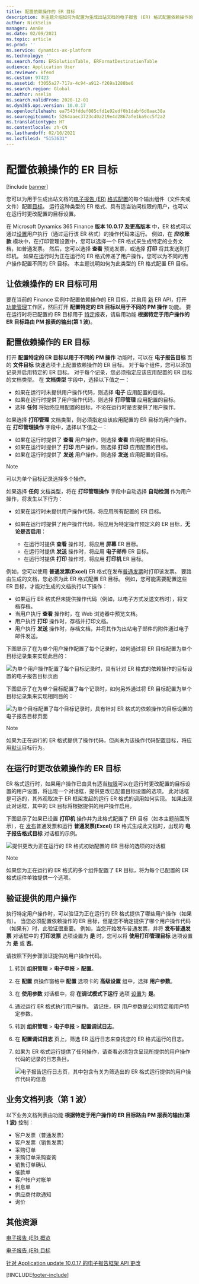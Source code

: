 ```yaml
---
title: 配置依赖操作的 ER 目标
description: 本主题介绍如何为配置为生成出站文档的电子报告 (ER) 格式配置依赖操作的目标。
author: NickSelin
manager: AnnBe
ms.date: 02/09/2021
ms.topic: article
ms.prod: ''
ms.service: dynamics-ax-platform
ms.technology: ''
ms.search.form: ERSolutionTable, ERFormatDestinationTable
audience: Application User
ms.reviewer: kfend
ms.custom: 97423
ms.assetid: f3055a27-717a-4c94-a912-f269a1288be6
ms.search.region: Global
ms.author: nselin
ms.search.validFrom: 2020-12-01
ms.dyn365.ops.version: 10.0.17
ms.openlocfilehash: ea7543fddef085cfd1e92edf0b1dabf6d0aac38a
ms.sourcegitcommit: 5264aaec3723c40a219e4d2867afe1ba9cc5f2a2
ms.translationtype: HT
ms.contentlocale: zh-CN
ms.lasthandoff: 02/10/2021
ms.locfileid: "5153631"
---
```

# <a name="configure-action-dependent-er-destinations"></a>配置依赖操作的 ER 目标

[!include [banner](../includes/banner.md)]

您可以为用于生成出站文档的[电子报告 (ER)](general-electronic-reporting.md) [格式](general-electronic-reporting.md#FormatComponentOutbound)[配置](general-electronic-reporting.md#Configuration)的每个输出组件（文件夹或文件）配置[目标](electronic-reporting-destinations.md)。 运行这种类型的 ER 格式、具有适当访问权限的用户，也可以在运行时更改配置的目标设置。

在 Microsoft Dynamics 365 Finance **版本 10.0.17 及更高版本** 中，ER 格式可以通过[设置](er-apis-app10-0-17.md)用户执行（通过运行该 ER 格式）的操作代码来运行。 例如，在 **应收账款** 模块中，在打印管理设置中，您可以选择一个 ER 格式来生成特定的业务文档，如普通发票。 然后，您可以选择 **查看** 预览发票，或选择 **打印** 将其发送到打印机。 如果在运行时为正在运行的 ER 格式传递了用户操作，您可以为不同的用户操作配置不同的 ER 目标。 本主题说明如何为此类型的 ER 格式配置 ER 目标。

## <a name="make-action-dependent-er-destinations-available"></a>让依赖操作的 ER 目标可用

要在当前的 Finance 实例中配置依赖操作的 ER 目标，并启用 [新](er-apis-app10-0-17.md) ER API，打开 [功能管理](../../fin-ops/get-started/feature-management/feature-management-overview.md#the-feature-management-workspace)工作区，然后打开 **配置特定的 ER 目标以用于不同的 PM 操作** 功能。 要在运行时将已配置的 ER 目标用于 [特定](#reports-list-wave1)报表，请启用功能 **根据特定于用户操作的 ER 目标路由 PM 报表的输出(第 1 波)**。

## <a name="configure-action-dependent-er-destinations"></a>配置依赖操作的 ER 目标

打开 **配置特定的 ER 目标以用于不同的 PM 操作** 功能时，可以在 **电子报告目标** 页的 **文件目标** 快速选项卡上配置依赖操作的 ER 目标。 对于每个组件，您可以添加记录并启用特定的 ER 目标。 对于每个记录，您必须指定应该应用配置的 ER 目标的文档类型。 在 **文档类型** 字段中，选择以下值之一：

- 如果在运行时未提供用户操作代码，则选择 **电子** 应用配置的目标。
- 如果在运行时提供了用户操作代码，则选择 **打印管理** 应用配置的目标。
- 选择 **任何** 将始终应用配置的目标，不论在运行时是否提供了用户操作。

如果选择 **打印管理** 文档类型，则必须指定应该应用配置的 ER 目标的用户操作。 在 **打印管理操作** 字段中，选择以下值之一：

- 如果在运行时提供了 **查看** 用户操作，则选择 **查看** 应用配置的目标。
- 如果在运行时提供了 **打印** 用户操作，则选择 **打印** 应用配置的目标。
- 如果在运行时提供了 **发送** 用户操作，则选择 **发送** 应用配置的目标。

> [!NOTE]
> 可以为单个目标记录选择多个操作。

如果选择 **任何** 文档类型，将在 **打印管理操作** 字段中自动选择 **自动检测** 作为用户操作，将发生以下行为：

- 如果在运行时未提供用户操作代码，将应用所有配置的 ER 目标。
- 如果在运行时提供了用户操作代码，将应用为特定操作预定义的 ER 目标，**无论是否启用**：

    - 在运行时提供 **查看** 操作时，将应用 **屏幕** ER 目标。
    - 在运行时提供 **发送** 操作时，将应用 **电子邮件** ER 目标。
    - 在运行时提供 **打印** 操作时，将应用 **打印机** ER 目标。

例如，您可以使用 **普通发票(Excel)** ER 格式在发布[普通发票](https://docs.microsoft.com/dynamics365/finance/accounts-receivable/create-free-text-invoice-new)时打印该发票。 要路由生成的文档，您必须为此 ER 格式配置 ER 目标。 例如，您可能需要配置这些 ER 目标，才能对生成的文档执行以下操作：

- 如果运行 ER 格式但未提供操作代码（例如，以电子方式发送文档时），将文档存档。
- 当用户执行 **查看** 操作时，在 Web 浏览器中预览文档。
- 用户执行 **打印** 操作时，存档并打印文档。
- 用户执行 **发送** 操作时，存档文档，并将其作为出站电子邮件的附件通过电子邮件发送。

下图显示了在为单个用户操作配置了每个记录时，如何通过将 ER 目标配置为单个目标记录集来实现此目的：

![为单个用户操作配置了每个目标记录时，具有针对 ER 格式的依赖操作的目标设置的电子报告目标页面](./media/er-destination-action-dependent-01.png)

下图显示了在为单个目标配置了每个记录时，如何另外通过将 ER 目标配置为单个目标记录集来实现相同目的：

![为单个目标配置了每个目标记录时，具有针对 ER 格式的依赖操作的目标设置的电子报告目标页面](./media/er-destination-action-dependent-01a.png)

> [!NOTE]
> 如果为正在运行的 ER 格式提供了操作代码，但尚未为该操作代码配置目标，将应用[默认](electronic-reporting-destinations.md#default-behavior)目标行为。

## <a name="change-action-dependent-er-destinations-at-runtime"></a>在运行时更改依赖操作的 ER 目标

ER 格式运行时，如果用户操作已由具有适当[权限](electronic-reporting-destinations.md#security-considerations)可以在运行时更改配置的目标设置的用户设置，将出现一个对话框，提供更改已配置目标设置的选项。 此对话框是可选的，其外观取决于 ER 框架发起的运行 ER 格式的调用如何实现。 如果出现此对话框，其中的 ER 目标将根据提供的用户操作启用。

下图显示了如果已设置 **打印机** 操作并为此格式配置了 ER 目标（如本主题前面所示），在 [发布](https://docs.microsoft.com/dynamics365/finance/accounts-receivable/create-free-text-invoice-new)普通发票和运行 **普通发票(Excel)** ER 格式生成此文档时，出现的 **电子报告格式目标** 对话框的示例。

![提供更改为正在运行的 ER 格式初始配置的 ER 目标的选项的对话框](./media/er-destination-action-dependent-02.gif)

> [!NOTE]
> 如果您为正在运行的 ER 格式的多个组件配置了 ER 目标，将为每个已配置的 ER 格式组件单独提供一个选项。

## <a name="verify-the-provided-user-action"></a>验证提供的用户操作

执行特定用户操作时，可以验证为正在运行的 ER 格式提供了哪些用户操作（如果有）。 当您必须配置依赖操作的 ER 目标，但是您不确定提供了哪个用户操作代码（如果有）时，此验证很重要。 例如，当您开始发布普通发票，并将 **发布普通发票** 对话框中的 **打印发票** 选项设置为 **是** 时，您可以将 **使用打印管理目标** 选项设置为 **是** 或 **否**。

请按照下列步骤验证提供的用户操作代码。

1. 转到 **组织管理** \> **电子申报** \> **配置**。
2. 在 **配置** 页操作窗格中 **配置** 选项卡的 **高级设置** 组中，选择 **用户参数**。
3. 在 **使用参数** 对话框中，将 **在调试模式下运行** 选项 [设置](er-trace-reports-compare-baseline.md#configure-er-parameters-to-use-the-baseline-feature)为 **是**。
4. 通过运行 ER 格式执行用户操作。 请记住，ER 用户参数是公司特定和用户特定参数。
5. 转到 **组织管理** \> **电子申报** \> **配置调试日志**。
6. 在 **配置调试日志** 页上，筛选 ER 运行日志来查找您的 ER 格式运行的日志。
7. 如果为 ER 格式运行提供了任何操作，请查看必须包含呈现所提供的用户操作代码的记录的日志条目。

    ![电子报告运行日志页，其中包含有关为筛选出的 ER 格式运行提供的用户操作代码的信息](./media/er-destination-action-dependent-03.png)

## <a name=""></a><a name="reports-list-wave1">业务文档列表（第 1 波）</a>

以下业务文档列表由功能 **根据特定于用户操作的 ER 目标路由 PM 报表的输出(第 1 波)** 控制：

- 客户发票（普通发票）
- 客户发票（销售发票）
- 采购订单
- 采购订单采购查询
- 销售订单确认
- 催款单
- 客户帐户对帐单
- 利息单
- 供应商付款通知
- 询价

## <a name="additional-resources"></a>其他资源

[电子报告 (ER) 概览](general-electronic-reporting.md)

[电子报告 (ER) 目标](electronic-reporting-destinations.md)

[针对 Application update 10.0.17 的电子报告框架 API 更改](er-apis-app10-0-17.md)


[!INCLUDE[footer-include](../../../includes/footer-banner.md)]